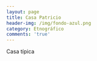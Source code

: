 ```yaml
---
layout: page
title: Casa Patricio
header-img: /img/fondo-azul.png
category: Etnográfico
comments: 'true'
---
```



Casa típica
